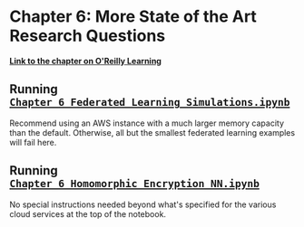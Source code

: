 # Chapter 6: More State of the Art Research Questions

[**Link to the chapter on O'Reilly Learning**](https://learning.oreilly.com/library/view/practical-transformers/9781098103001/ch06.html)

## Running [`Chapter_6_Federated_Learning_Simulations.ipynb`](Chapter_6_Federated_Learning_Simulations.ipynb)

Recommend using an AWS instance with a much larger memory capacity than the default.
Otherwise, all but the smallest federated learning examples will fail here.

## Running [`Chapter_6_Homomorphic_Encryption_NN.ipynb`](Chapter_6_Homomorphic_Encryption_NN.ipynb)

No special instructions needed beyond what's specified for the various cloud services at the top of the notebook.

